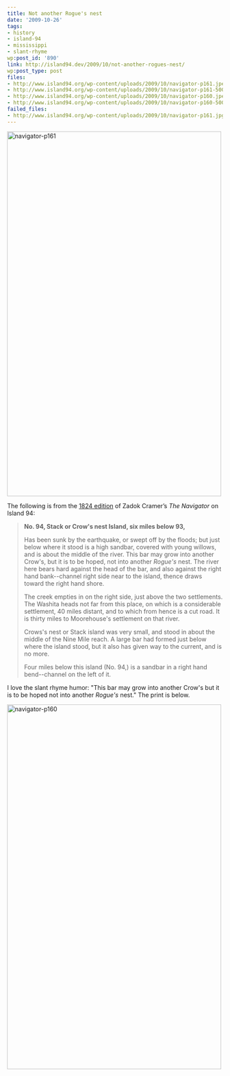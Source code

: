 ```yaml
---
title: Not another Rogue's nest
date: '2009-10-26'
tags:
- history
- island-94
- mississippi
- slant-rhyme
wp:post_id: '890'
link: http://island94.dev/2009/10/not-another-rogues-nest/
wp:post_type: post
files:
- http://www.island94.org/wp-content/uploads/2009/10/navigator-p161.jpeg
- http://www.island94.org/wp-content/uploads/2009/10/navigator-p161-500x851.jpg
- http://www.island94.org/wp-content/uploads/2009/10/navigator-p160.jpeg
- http://www.island94.org/wp-content/uploads/2009/10/navigator-p160-500x851.jpg
failed_files:
- http://www.island94.org/wp-content/uploads/2009/10/navigator-p161.jpg
---
```


<a href="http://www.island94.org/wp-content/uploads/2009/10/navigator-p161.jpeg"><img title="navigator-p161" src="http://www.island94.org/wp-content/uploads/2009/10/navigator-p161-500x851.jpg" alt="navigator-p161" width="500" height="851" /></a>

The following is from the <a href="http://digital.library.pitt.edu/cgi-bin/t/text/pageviewer-idx?c=pitttext;cc=pitttext;rgn=full%20text;idno=00aft2763m;didno=00aft2763m;view=image;seq=162;node=00aft2763m%3A16;page=root;size=s;frm=frameset; ">1824 edition</a> of Zadok Cramer’s <em>The Navigator</em> on Island 94:
<blockquote><strong>No. 94, Stack or Crow's nest Island, six miles below 93,</strong>

Has been sunk by the earthquake, or swept off by the floods; but just below where it stood is a high sandbar, covered with young willows, and is about the middle of the river. This bar may grow into another Crow's, but it is to be hoped, not into another <em>Rogue's</em> nest. The river here bears hard against the head of the bar, and also against the right hand bank--channel right side near to the island, thence draws toward the right hand shore.

The creek empties in on the right side, just above the two settlements. The Washita heads not far from this place, on which is a considerable settlement, 40 miles distant, and to which from hence is a cut road. It is thirty miles to Moorehouse's settlement on that river.

Crows's nest or Stack island was very small, and stood in about the middle of the Nine Mile reach. A large bar had formed just below where the island stood, but it also has given way to the current, and is no more.

Four miles below this island (No. 94,) is a sandbar in a right hand bend--channel on the left of it.</blockquote>
I love the slant rhyme humor: "This bar may grow into another Crow's but it is to be hoped not into another <em>Rogue's</em> nest." The print is below.

<a href="http://www.island94.org/wp-content/uploads/2009/10/navigator-p160.jpeg"><img class="aligncenter size-medium wp-image-892" title="navigator-p160" src="http://www.island94.org/wp-content/uploads/2009/10/navigator-p160-500x851.jpg" alt="navigator-p160" width="500" height="851" /></a>
